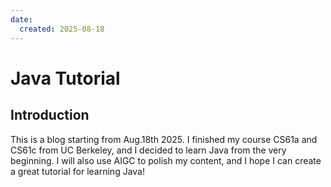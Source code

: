 ```yaml
---
date:
  created: 2025-08-18
---
```


# Java Tutorial

## Introduction

This is a blog starting from Aug.18th 2025. I finished my course CS61a and CS61c from UC Berkeley, and I decided to learn Java from the very beginning. I will also use AIGC to polish my content, and I hope I can create a great tutorial for learning Java!
